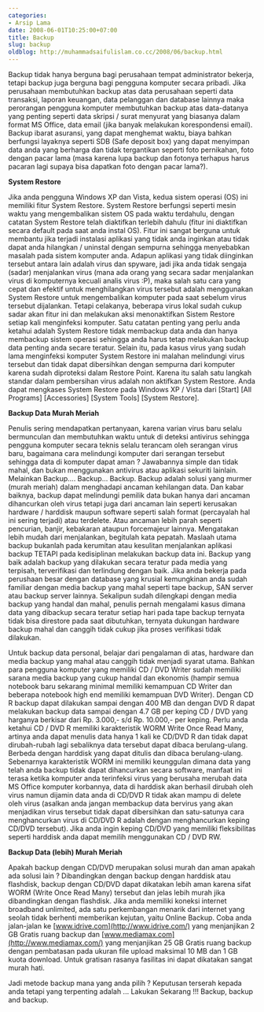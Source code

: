 ```yaml
---
categories:
- Arsip Lama
date: 2008-06-01T10:25:00+07:00
title: Backup
slug: backup
oldblog: http://muhammadsaifulislam.co.cc/2008/06/backup.html
---
```


Backup tidak hanya berguna bagi perusahaan tempat administrator bekerja, tetapi backup juga berguna bagi pengguna komputer secara pribadi. Jika perusahaan membutuhkan backup atas data perusahaan seperti data transaksi, laporan keuangan, data pelanggan dan database lainnya maka perorangan pengguna komputer membutuhkan backup atas data-datanya yang penting seperti data skripsi / surat menyurat yang biasanya dalam format MS Office, data email (jika banyak melakukan korespondensi email). Backup ibarat asuransi, yang dapat menghemat waktu, biaya bahkan berfungsi layaknya seperti SDB (Safe deposit box) yang dapat menyimpan data anda yang berharga dan tidak tergantikan seperti foto pernikahan, foto dengan pacar lama (masa karena lupa backup dan fotonya terhapus harus pacaran lagi supaya bisa dapatkan foto dengan pacar lama?).  

<!--more-->

**System Restore**

Jika anda pengguna Windows XP dan Vista, kedua sistem operasi (OS) ini memiliki fitur System Restore. System Restore berfungsi seperti mesin waktu yang mengembalikan sistem OS pada waktu terdahulu, dengan catatan System Restore telah diaktifkan terlebih dahulu (fitur ini diaktifkan secara default pada saat anda instal OS). Fitur ini sangat berguna untuk membantu jika terjadi instalasi aplikasi yang tidak anda inginkan atau tidak dapat anda hilangkan / uninstal dengan sempurna sehingga menyebabkan masalah pada sistem komputer anda. Adapun aplikasi yang tidak diinginkan tersebut antara lain adalah virus dan spyware, jadi jika anda tidak sengaja (sadar) menjalankan virus (mana ada orang yang secara sadar menjalankan virus di komputernya kecuali analis virus :P), maka salah satu cara yang cepat dan efektif untuk menghilangkan virus tersebut adalah menggunakan System Restore untuk mengembalikan komputer pada saat sebelum virus tersebut dijalankan. Tetapi celakanya, beberapa virus lokal sudah cukup sadar akan fitur ini dan melakukan aksi menonaktifkan Sistem Restore setiap kali menginfeksi komputer. Satu catatan penting yang perlu anda ketahui adalah System Restore tidak membackup data anda dan hanya membackup sistem operasi sehingga anda harus tetap melakukan backup data penting anda secare teratur. Selain itu, pada kasus virus yang sudah lama menginfeksi komputer System Restore ini malahan melindungi virus tersebut dan tidak dapat dibersihkan dengan sempurna dari komputer karena sudah diproteksi dalam Restore Point. Karena itu salah satu langkah standar dalam pembersihan virus adalah non aktifkan System Restore. Anda dapat mengkases System Restore pada Windows XP / Vista dari [Start] [All Programs] [Accessories] [System Tools] [System Restore].

**Backup Data Murah Meriah**

Penulis sering mendapatkan pertanyaan, karena varian virus baru selalu bermunculan dan membutuhkan waktu untuk di deteksi antivirus sehingga pengguna komputer secara teknis selalu terancam oleh serangan virus baru, bagaimana cara melindungi komputer dari serangan tersebut sehingga data di komputer dapat aman ? Jawabannya simple dan tidak mahal, dan bukan menggunakan antivirus atau aplikasi sekuriti lainlain. Melainkan Backup.... Backup... Backup. Backup adalah solusi yang murmer (murah meriah) dalam menghadapi ancaman kehilangan data. Dan kabar baiknya, backup dapat melindungi pemilik data bukan hanya dari ancaman dihancurkan oleh virus tetapi juga dari ancaman lain seperti kerusakan hardware / harddisk maupun software seperti salah format (percayalah hal ini sering terjadi) atau terdelete. Atau ancaman lebih parah seperti pencurian, banjir, kebakaran ataupun forcemajeur lainnya. Mengatakan lebih mudah dari menjalankan, begitulah kata pepatah. Maslaah utama backup bukanlah pada kerumitan atau kesulitan menjalankan aplikasi backup TETAPI pada kedisiplinan melakukan backup data ini. Backup yang baik adalah backup yang dilakukan secara teratur pada media yang terpisah, terverifikasi dan terlindung dengan baik. Jika anda bekerja pada perushaan besar dengan database yang krusial kemungkinan anda sudah familiar dengan media backup yang mahal seperti tape backup, SAN server atau backup server lainnya. Sekalipun sudah dilengkapi dengan media backup yang handal dan mahal, penulis pernah mengalami kasus dimana data yang dibackup secara teratur setiap hari pada tape backup ternyata tidak bisa direstore pada saat dibutuhkan, ternyata dukungan hardware backup mahal dan canggih tidak cukup jika proses verifikasi tidak dilakukan.

Untuk backup data personal, belajar dari pengalaman di atas, hardware dan media backup yang mahal atau canggih tidak menjadi syarat utama. Bahkan para pengguna komputer yang memiliki CD / DVD Writer sudah memiliki sarana media backup yang cukup handal dan ekonomis (hampir semua notebook baru sekarang minimal memiliki kemampuan CD Writer dan beberapa notebook high end memiliki kemampuan DVD Writer). Dengan CD R backup dapat dilakukan sampai dengan 400 MB dan dengan DVD R dapat melakukan backup data sampai dengan 4.7 GB per keping CD / DVD yang harganya berkisar dari Rp. 3.000,- s/d Rp. 10.000,- per keping. Perlu anda ketahui CD / DVD R memiliki karakteristik WORM Write Once Read Many, artinya anda dapat menulis data hanya 1 kali ke CD/DVD R dan tidak dapat dirubah-rubah lagi sebaliknya data tersebut dapat dibaca berulang-ulang. Berbeda dengan harddisk yang dapat ditulis dan dibaca berulang-ulang. Sebenarnya karakteristik WORM ini memiliki keunggulan dimana data yang telah anda backup tidak dapat dihancurkan secara software, manfaat ini terasa ketika komputer anda terinfeksi virus yang berusaha merubah data MS Office komputer korbannya, data di harddisk akan berhasil dirubah oleh virus namun dijamin data anda di CD/DVD R tidak akan mampu di delete oleh virus (asalkan anda jangan membackup data bervirus yang akan menjadikan virus tersebut tidak dapat dibersihkan dan satu-satunya cara menghancurkan virus di CD/DVD R adalah dengan menghancurkan keping CD/DVD tersebut). Jika anda ingin keping CD/DVD yang memiliki fleksibilitas seperti harddisk anda dapat memilih menggunakan CD / DVD RW.

**Backup Data (lebih) Murah Meriah**

Apakah backup dengan CD/DVD merupakan solusi murah dan aman apakah ada solusi lain ? Dibandingkan dengan backup dengan harddisk atau flashdisk, backup dengan CD/DVD dapat dikatakan lebih aman karena sifat WORM (Write Once Read Many) tersebut dan jelas lebih murah jika dibandingkan dengan flashdisk. Jika anda memiliki koneksi internet broadband unlimited, ada satu perkembangan menarik dari internet yang seolah tidak berhenti memberikan kejutan, yaitu Online Backup. Coba anda jalan-jalan ke [www.idrive.com](http://www.idrive.com/) yang menjanjikan 2 GB Gratis ruang backup dan [www.mediamax.com](http://www.mediamax.com/) yang menjanjikan 25 GB Gratis ruang backup dengan pembatasan pada ukuran file upload maksimal 10 MB dan 1 GB kuota download. Untuk gratisan rasanya fasilitas ini dapat dikatakan sangat murah hati.

Jadi metode backup mana yang anda pilih ? Keputusan terserah kepada anda tetapi yang terpenting adalah ... Lakukan Sekarang !!! Backup, backup and backup.
